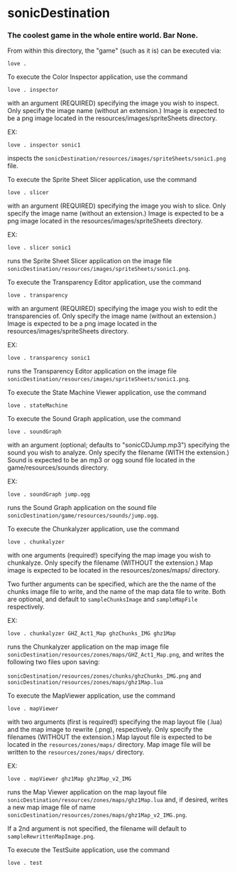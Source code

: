 # sonicDestination
### The coolest game in the whole entire world. Bar None.

From within this directory, the "game" (such as it is) can be executed via:

    love .

To execute the Color Inspector application, use the command

    love . inspector

with an argument (REQUIRED) specifying the image you wish to inspect.
Only specify the image name (without an extension.)
Image is expected to be a png image located in the resources/images/spriteSheets directory.

EX: 

    love . inspector sonic1

inspects the `sonicDestination/resources/images/spriteSheets/sonic1.png` file.

To execute the Sprite Sheet Slicer application, use the command

    love . slicer

with an argument (REQUIRED) specifying the image you wish to slice.
Only specify the image name (without an extension.)
Image is expected to be a png image located in the resources/images/spriteSheets directory.

EX: 

    love . slicer sonic1

runs the Sprite Sheet Slicer application on the image file `sonicDestination/resources/images/spriteSheets/sonic1.png`.

To execute the Transparency Editor application, use the command

    love . transparency

with an argument (REQUIRED) specifying the image you wish to edit the transparencies of.
Only specify the image name (without an extension.)
Image is expected to be a png image located in the resources/images/spriteSheets directory.

EX: 

    love . transparency sonic1

runs the Transparency Editor application on the image file `sonicDestination/resources/images/spriteSheets/sonic1.png`.

To execute the State Machine Viewer application, use the command

    love . stateMachine

To execute the Sound Graph application, use the command

    love . soundGraph

with an argument (optional; defaults to "sonicCDJump.mp3") specifying the sound you wish to analyze.
Only specify the filename (WITH the extension.)
Sound is expected to be an mp3 or ogg sound file located in the game/resources/sounds directory.

EX: 

    love . soundGraph jump.ogg

runs the Sound Graph application on the sound file `sonicDestination/game/resources/sounds/jump.ogg`.

To execute the Chunkalyzer application, use the command

    love . chunkalyzer

with one arguments (required!) specifying the map image you wish to chunkalyze.
Only specify the filename (WITHOUT the extension.)
Map image is expected to be located in the resources/zones/maps/ directory.

Two further arguments can be specified, which are the the name of the chunks image file to write, and the name of the map data file to write. Both are optional, and default to `sampleChunksImage` and `sampleMapFile` respectively.

EX: 

    love . chunkalyzer GHZ_Act1_Map ghzChunks_IMG ghz1Map

runs the Chunkalyzer application on the map image file `sonicDestination/resources/zones/maps/GHZ_Act1_Map.png`, and writes the following two files upon saving:

`sonicDestination/resources/zones/chunks/ghzChunks_IMG.png`
and
`sonicDestination/resources/zones/maps/ghz1Map.lua`

To execute the MapViewer application, use the command

    love . mapViewer

with two arguments (first is required!) specifying the map layout file (.lua) and the map image to rewrite (.png), respectively.
Only specify the filenames (WITHOUT the extension.)
Map layout file is expected to be located in the `resources/zones/maps/` directory.
Map image file will be written to the            `resources/zones/maps/` directory.

EX: 

    love . mapViewer ghz1Map ghz1Map_v2_IMG

runs the Map Viewer application on the map layout file `sonicDestination/resources/zones/maps/ghz1Map.lua` and, if desired, writes a new map image file of name `sonicDestination/resources/zones/maps/ghz1Map_v2_IMG.png`.

If a 2nd argument is not specified, the filename will default to `sampleRewrittenMapImage.png`.

To execute the TestSuite application, use the command

    love . test


